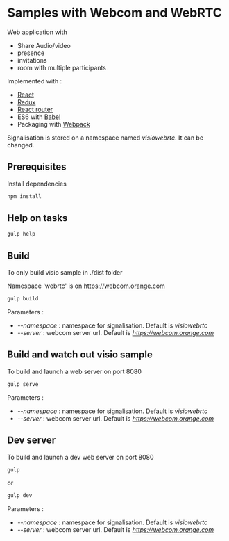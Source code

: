 # Samples with Webcom and WebRTC

Web application with 
- Share Audio/video 
- presence
- invitations
- room with multiple participants

Implemented with :
- [React](https://facebook.github.io/react/)
- [Redux](http://redux.js.org/)
- [React router](https://github.com/rackt/react-router)
- ES6 with [Babel](https://babeljs.io/)
- Packaging with [Webpack](http://webpack.github.io/)

Signalisation is stored on a namespace named *visiowebrtc*. It can be changed.

## Prerequisites

Install dependencies

```bash
npm install
```

## Help on tasks

```bash
gulp help
```

## Build

To only build visio sample in ./dist folder

Namespace 'webrtc' is on https://webcom.orange.com

```bash
gulp build
```

Parameters :
- *--namespace* : namespace for signalisation. Default is *visiowebrtc*
- *--server* : webcom server url. Default is *https://webcom.orange.com*

## Build and watch out visio sample

To build and launch a web server on port 8080

```bash
gulp serve
```

Parameters :
- *--namespace* : namespace for signalisation. Default is *visiowebrtc*
- *--server* : webcom server url. Default is *https://webcom.orange.com*

## Dev server 

To build and launch a dev web server on port 8080

```bash
gulp
```

or

```bash
gulp dev
```


Parameters :
- *--namespace* : namespace for signalisation. Default is *visiowebrtc*
- *--server* : webcom server url. Default is *https://webcom.orange.com*
